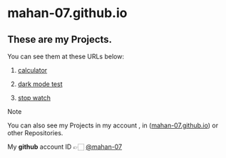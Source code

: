 # mahan-07.github.io
## These are my Projects.

You can see them at these URLs below:

1. [calculator](https://mahan-07.github.io/myprojects/calculator/)

1. [dark mode test](https://mahan-07.github.io/myprojects/dark_mode_test/)

1. [stop watch](https://mahan-07.github.io/myprojects/stop_watch/)

> [!NOTE]
> You can also see my Projects in my account , in ([mahan-07.github.io](https://github.com/mahan-07/mahan-07.github.io)) or other Repositories.
 
My **github** account ID 👉🏻 [@mahan-07](https://github.com/mahan-07)

